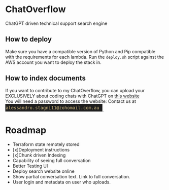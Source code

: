 # ChatOverflow
ChatGPT driven technical support search engine

## How to deploy

Make sure you have a compatible version of Python and Pip compatible with the requirements for each lambda.
Run the `deploy.sh` script against the AWS account you want to deploy the stack in.

## How to index documents

If you want to contribute to my ChatOverflow, you can upload your EXCLUSIVELY about coding chats with ChatGPT on [this website](https://chatoverflow.retool.com/embedded/public/f07fa3a5-8f91-4011-8d7f-1217d4a79ee6)
<br/>
You will need a password to access the website:
Contact us at ![name](./img/email.png).

# Roadmap
- Terraform state remotely stored
- [x]Deployment instructions
- [x]Chunk driven Indexing
- Capability of seeing full conversation
- Better Testing UI
- Deploy search website online
- Show partial conversation text. Link to full conversation.
- User login and metadata on user who uploads.

